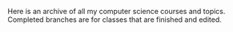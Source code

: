 Here is an archive of all my computer science courses and topics. Completed branches are for classes that are finished and edited. 
